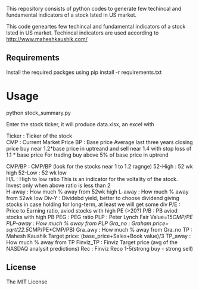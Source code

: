 
This repository consists of python codes to generate few techincal and fundamental indicators of a stock lsted in US market.

This code geneartes few techincal and fundamental indicators of a stock lsted in US market. Techincal indicators are used according to  http://www.maheshkaushik.com/

## Requirements
Install the required packges using
pip install -r requirements.txt

# Usage 
python stock_summary.py

Enter the stock ticker, it will produce data.xlsx, an excel with

Ticker          : Ticker of the stock	
CMP	            : Current Market Price 
BP	            : Base price
                 Average  last three years closing price
                 buy near 1.2*base price in uptreand and sell near 
                 1.4 with stop loss of 1.1 * base price
                 For trading buy above 5% of base price in uptrend


CMP/BP	       : CMP/BP (look for the stocks near 1 to 1.2 ragnge)
52-High        : 52 wk high
52-Low	       : 52 wk low  
H/L	           : High to low ratio
               This is an indicator for the  voltality of the stock.
               Invest only when above ratio is less than 2  
H-away	       : How much % away from 52wk high
L-away         : How much % away from 52wk low
Div-Y	       : Dividebd yield, better to choose dividend giving stocks 
                in case holding for long-term, at least we will get some div 
P/E	           : Price to Earning ratio, aviod stocks with high PE (>20?)
P/B            : PB aviod stocks with high PB
PEG            : PEG ratio
PLP	           : Peter Lynch Fair Value=15*CMP/PE
PLP-away	   : How much % away from PLP
Gra_no         : Graham price= sqrt(22.5*CMP/PE*CMP/PB)
Gra_awy	       :  How much % away from Gra_no
TP             : Mahesh Kaushik Target price: (base_price+Sales+Book value)/3
TP_away	       :  How much % away from TP
Finviz_TP	   : Finviz Target price (avg of the NASDAQ analysit predictions)
Rec            : Finviz Reco 1-5(strong buy - strong sell)



## License
The MIT License
